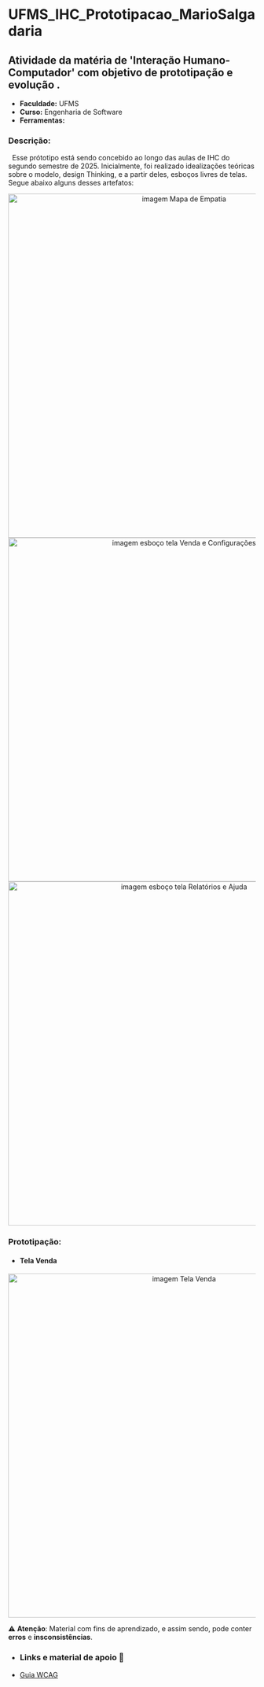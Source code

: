 # UFMS_IHC_Prototipacao_MarioSalgadaria
## Atividade da matéria de 'Interação Humano-Computador' com objetivo de prototipação e evolução .
* **Faculdade:** UFMS
* **Curso:** Engenharia de Software
* **Ferramentas:**
 
### Descrição:
  &nbsp;&nbsp;Esse prótotipo está sendo concebido ao longo das aulas de IHC do segundo semestre de 2025. Inicialmente,
  foi realizado idealizações teóricas sobre o modelo, design Thinking, e a partir deles, esboços livres de telas.
  Segue abaixo alguns desses artefatos:

<div align="center">
  <img src="./ERR.drawio.png" alt="imagem Mapa de Empatia" width="700"/>
</div>
<div align="center">
  <img src="./ERR.drawio.png" alt="imagem esboço tela Venda e Configurações" width="700"/>
</div>
<div align="center">
  <img src="./ERR.drawio.png" alt="imagem esboço tela Relatórios e Ajuda" width="700"/>
</div>

 ### Prototipação:
 * #### **Tela Venda**
 <!--* ![imagem modelo conceitual EER](./ERR.drawio.png);-->
<div align="center">
  <img src="./ERR.drawio.png" alt="imagem Tela Venda" width="700"/>
</div>


 
⚠ **Atenção**: Material com fins de aprendizado, e assim sendo, pode conter **erros** e **insconsistências**.

* ### **Links e material de apoio** 📖
 - [Guia WCAG](https://guia-wcag.com/)

 
    



